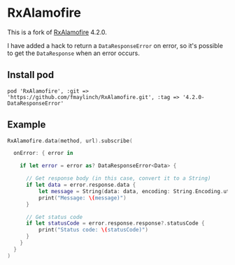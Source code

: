 # RxAlamofire

This is a fork of [RxAlamofire](https://github.com/RxSwiftCommunity/RxAlamofire/) 4.2.0.

I have added a hack to return a `DataResponseError` on error, so it's possible to get the `DataResponse` when an error occurs.

## Install pod

```
pod 'RxAlamofire', :git => 'https://github.com/fmaylinch/RxAlamofire.git', :tag => '4.2.0-DataResponseError'
```

## Example

```swift
RxAlamofire.data(method, url).subscribe(

  onError: { error in

    if let error = error as? DataResponseError<Data> {

      // Get response body (in this case, convert it to a String)
      if let data = error.response.data {
          let message = String(data: data, encoding: String.Encoding.utf8)
          print("Message: \(message)")
      }

      // Get status code
      if let statusCode = error.response.response?.statusCode {
          print("Status code: \(statusCode)")
      }
    }
  }
)
```
